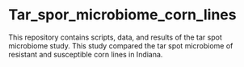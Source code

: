 # Tar_spor_microbiome_corn_lines
This repository contains scripts, data, and results of the tar spot microbiome study. This study compared the tar spot microbiome of resistant and susceptible corn lines in Indiana.

